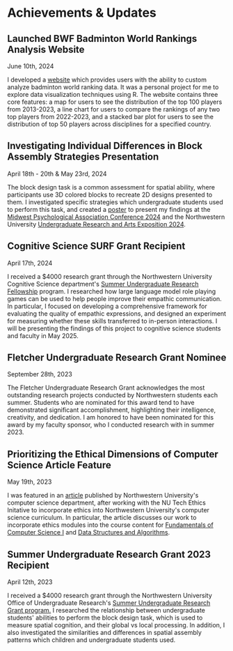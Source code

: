 
<h1>Achievements & Updates</h1>
<div class="achievement-content">
    <h2>Launched BWF Badminton World Rankings Analysis Website</h2>
    <p class = "date">June 10th, 2024</p>
    <p> I developed a <a href="https://k4x6kv-fai-poungpeth.shinyapps.io/final-project/">website</a> which provides users with the ability to custom analyze badminton world ranking data. It was a personal project for me to explore data visualization techniques using R. The website contains three core features: a map for users to see the distribution of the top 100 players from 2013-2023, a line chart for users to compare the rankings of any two top players from 2022-2023, and a stacked bar plot for users to see the distribution of top 50 players across disciplines for a specified country.</p>     
</div>
<div class="achievement-content">
    <h2>Investigating Individual Differences in Block Assembly Strategies Presentation</h2>
    <p class = "date">April 18th - 20th & May 23rd, 2024</p>
    <p> The block design task is a common assessment for spatial ability, where participants use 3D colored blocks to recreate 2D designs presented to them. I investigated specific strategies which undergraduate students used to perform this task, and created a <a href="https://docs.google.com/presentation/d/e/2PACX-1vQx-U-SVAA-PDlUscCI9A1LfNgqXIsfhITx1htGcj3xNdeeA2I6DfncziJ_VclmXA/pub?start=false&loop=false&delayms=3000&slide=id.p1">poster</a> to present my findings at the <a href = "https://midwesternpsych.org/">Midwest Psychological Association Conference 2024</a> and the Northwestern University <a href="https://undergradresearch.northwestern.edu/share/expo/">Undergraduate Research and Arts Exposition 2024</a>.</p>     
</div>
<div class="achievement-content">
    <h2>Cognitive Science SURF Grant Recipient</h2>
    <p class = "date">April 17th, 2024</p>
    <p>I received a $4000 research grant through the Northwestern University Cognitive Science department's <a href="https://cogsci.northwestern.edu/undergraduate/surf.html">Summer Undergraduate Research Fellowship</a> program. I researched how large language model role playing games can be used to help people improve their empathic communication. In particular, I focused on developing a comprehensive framework for evaluating the quality of empathic expressions, and designed an experiment for measuring whether these skills transferred to in-person interactions. I will be presenting the findings of this project to cognitive science students and faculty in May 2025.</p>
</div>
<div class="achievement-content">
    <h2>Fletcher Undergraduate Research Grant Nominee</h2>
    <p class = "date">September 28th, 2023</p>
    <p>The Fletcher Undergraduate Research Grant acknowledges the most outstanding research projects conducted by Northwestern students each summer. Students who are nominated for this award tend to have demonstrated significant accomplishment, highlighting their intelligence, creativity, and dedication. I am honored to have been nominated for this award by my faculty sponsor, who I conducted research with in summer 2023.</p>
</div>
<div class="achievement-content">
    <h2>Prioritizing the Ethical Dimensions of Computer Science Article Feature</h2>
    <p class = "date">May 19th, 2023</p>
    <p>I was featured in an <a href="https://www.mccormick.northwestern.edu/computer-science/news-events/news/articles/2023/prioritizing-the-ethical-dimensions-of-computer-science.html">article</a> published by Northwestern University's computer science department, after working with the NU Tech Ethics Initative to incorporate ethics into Northwestern University's computer science curriculum. In particular, the article discusses our work to incorporate ethics modules into the course content for <a href="https://sites.northwestern.edu/embeddingethics/examples/northwestern/comp-sci-111/">Fundamentals of Computer Science I</a> and <a href="https://sites.northwestern.edu/embeddingethics/examples/northwestern/comp-sci-214/">Data Structures and Algorithms</a>.</p>
</div>
<div class="achievement-content">
    <h2>Summer Undergraduate Research Grant 2023 Recipient</h2>
    <p class = "date">April 12th, 2023</p>
    <p>I received a $4000 research grant through the Northwestern University Office of Undergraduate Research's <a href="https://undergradresearch.northwestern.edu/funding/surg/">Summer Undergraduate Research Grant program.</a> I researched the relationship between undergraduate students' abilities to perform the block design task, which is used to measure spatial cognition, and their global vs local processing. In addition, I also investigated the similarities and differences in spatial assembly patterns which children and undergraduate students used.</p>
</div>